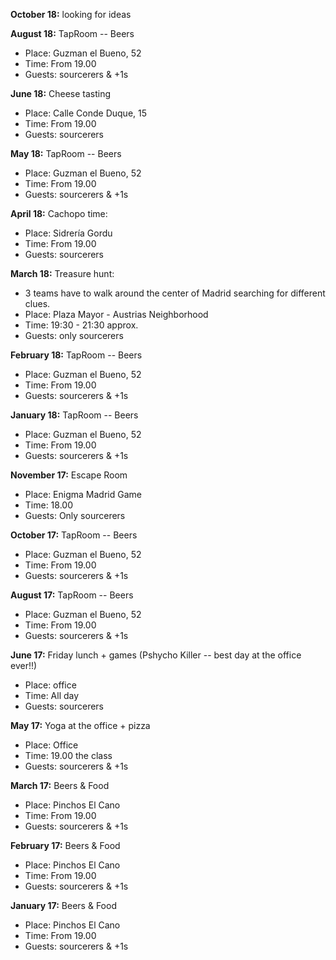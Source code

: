 **October 18:** looking for ideas

**August 18:**  TapRoom -- Beers
- Place: Guzman el Bueno, 52
- Time: From 19.00
- Guests: sourcerers & +1s

**June 18:**  Cheese tasting
- Place: Calle Conde Duque, 15
- Time: From 19.00
- Guests: sourcerers

**May 18:**  TapRoom -- Beers
- Place: Guzman el Bueno, 52
- Time: From 19.00
- Guests: sourcerers & +1s

**April 18:** Cachopo time:
- Place: Sidrería Gordu
- Time: From 19.00
- Guests: sourcerers

**March 18:** Treasure hunt: 
- 3 teams have to walk around the center of Madrid searching for different clues. 
- Place: Plaza Mayor - Austrias Neighborhood
- Time: 19:30 - 21:30 approx.
- Guests: only sourcerers

**February 18:** TapRoom -- Beers
- Place: Guzman el Bueno, 52
- Time: From 19.00
- Guests: sourcerers & +1s

**January 18:** TapRoom -- Beers
- Place: Guzman el Bueno, 52
- Time: From 19.00
- Guests: sourcerers & +1s

**November 17:** Escape Room
- Place: Enigma Madrid Game
- Time: 18.00
- Guests: Only sourcerers

**October 17:** TapRoom -- Beers
- Place: Guzman el Bueno, 52
- Time: From 19.00
- Guests: sourcerers & +1s

**August 17:** TapRoom -- Beers
- Place: Guzman el Bueno, 52
- Time: From 19.00
- Guests: sourcerers & +1s

**June 17:** Friday lunch + games (Pshycho Killer -- best day at the office ever!!)
- Place: office
- Time: All day
- Guests: sourcerers

**May 17:** Yoga at the office + pizza
- Place: Office
- Time: 19.00 the class
- Guests: sourcerers & +1s

**March 17:** Beers & Food
- Place: Pinchos El Cano
- Time: From 19.00
- Guests: sourcerers & +1s

**February 17:** Beers & Food
- Place: Pinchos El Cano
- Time: From 19.00
- Guests: sourcerers & +1s

**January 17:** Beers & Food
- Place: Pinchos El Cano
- Time: From 19.00
- Guests: sourcerers & +1s
